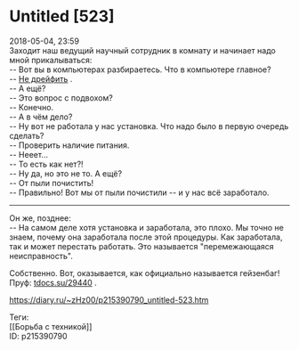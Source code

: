 Untitled [523]
===============

   
 2018-05-04, 23:59   
  Заходит наш ведущий научный сотрудник в комнату и начинает надо мной прикалываться:   
 -- Вот вы в компьютерах разбираетесь. Что в компьютере главное?   
 --  [Не дрейфить](http://anekdotov.net/anekdot/all/ntglvnvtnknbzdt.htm)  .   
 -- А ещё?   
 -- Это вопрос с подвохом?   
 -- Конечно.   
 -- А в чём дело?   
 -- Ну вот не работала у нас установка. Что надо было в первую очередь сделать?   
 -- Проверить наличие питания.   
 -- Нееет...   
 -- То есть как нет?!   
 -- Ну да, но это не то. А ещё?   
 -- От пыли почистить!   
 -- Правильно! Вот мы от пыли почистили -- и у нас всё заработало.   
 ***   
 Он же, позднее:   
 -- На самом деле хотя установка и заработала, это плохо. Мы точно не знаем, почему она заработала после этой процедуры. Как заработала, так и может перестать работать. Это называется "перемежающаяся неисправность".   
   
 Собственно. Вот, оказывается, как официально называется гейзенбаг! Пруф:  [tdocs.su/29440](http://tdocs.su/29440)  .   
    
 <https://diary.ru/~zHz00/p215390790_untitled-523.htm>   
   
 Теги:   
 [[Борьба с техникой]]   
 ID: p215390790